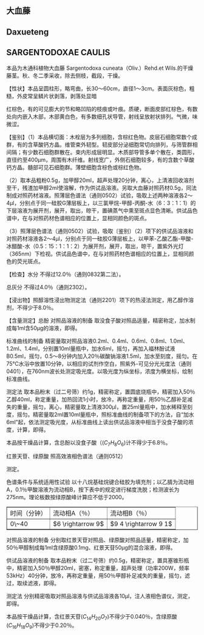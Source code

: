 ## 大血藤

## Daxueteng

## SARGENTODOXAE CAULIS

本品为木通科植物大血藤 Sargentodoxa cuneata（Oliv.）Rehd.et Wils.的干燥藤茎。秋、冬二季采收，除去侧枝，截段，干燥。

【性状】本品呈圆柱形，略弯曲，长30～60cm，直径1～3cm。表面灰棕色，粗糙，外皮常呈鳞片状剥落，剥落处显暗

红棕色，有的可见膨大的节和略凹陷的枝痕或叶痕。质硬，断面皮部红棕色，有数处向内嵌入木部，木部黄白色，有多数细孔状导管，射线呈放射状排列。气微，味微涩。

【鉴别】（1）本品横切面：木栓层为多列细胞，含棕红色物。皮层石细胞常数个成群，有的含草酸钙方晶。维管束外韧型。韧皮部分泌细胞常切向排列，与筛管群相间隔；有少数石细胞群散在。束内形成层明显。木质部导管多单个散在，类圆形，直径约至400μm，周围有木纤维。射线宽广，外侧石细胞较多，有的含数个草酸钙方晶。髓部可见石细胞群。薄壁细胞含棕色或棕红色物。

（2）取本品粗粉0.5g，加甲醇20ml，超声处理20分钟，离心，上清液回收溶剂至干，残渣加甲醇2ml使溶解，作为供试品溶液。另取大血藤对照药材0.5g，同法制成对照药材溶液。照薄层色谱法（通则0502）试验，吸取上述两种溶液各2～4μl，分别点于同一硅胶G薄层板上，以三氯甲烷-甲醇-丙酮-水（6：3：1：1）的下层溶液为展开剂，展开，取出，晾干，置碘蒸气中熏至斑点显色清晰。供试品色谱中，在与对照药材色谱相应的位置上，显相同颜色的斑点。

（3）照薄层色谱法（通则0502）试验，吸取〔鉴别〕（2）项下的供试品溶液和对照药材溶液各2～4μl，分别点于同一硅胶G薄层板上，以甲苯-乙酸乙酯-甲酸-冰醋酸-水（0.5：15：1：1：2）为展开剂，展开，取出，晾干，置紫外光灯（365nm）下检视。供试品色谱中，在与对照药材色谱相应的位置上，显相同颜色的荧光斑点。

【检查】水分 不得过12.0％（通则0832第二法）。

总灰分 不得过4.0％（通则2302）。

【浸出物】照醇溶性浸出物测定法（通则2201）项下的热浸法测定，用乙醇作溶剂，不得少于8.0％。

【含量测定】总酚 对照品溶液的制备 取没食子酸对照品适量，精密称定，加水制成每1ml含50μg的溶液，即得。

标准曲线的制备 精密量取对照品溶液0.2ml、0.4ml、0.6ml、0.8ml、1.0ml、1.2ml、1.4ml，分别置10ml量瓶中，加水6ml，摇匀，再加入福林酚试液B0.5ml，摇匀，0.5～8分钟内加入20％碳酸钠溶液1.5ml，加水至刻度，摇匀。在75℃水浴中放置10分钟，以相应的试剂作空白，照紫外-可见分光光度法（通则0401），在760nm波长处测定吸光度。以吸光度为纵坐标，浓度为横坐标，绘制标准曲线。

测定法 取本品粉末（过二号筛）约1g，精密称定，置圆底烧瓶中，精密加入50％乙醇40ml，称定重量，加热回流1小时，放冷，再称定重量，用50％乙醇补足减失的重量，摇匀，离心，精密量取上清液300μl，置25ml量瓶中，加水稀释至刻度，摇匀。精密量取2ml置10ml量瓶中，照标准曲线的制备项下的方法，自“加水6ml”起，依法测定吸光度，从标准曲线上读出供试品溶液中相当于没食子酸的浓度，计算，即得。

本品按干燥品计算，含总酚以没食子酸（$( C _ { 7 } H _ { 8 } O _ { 6 } )$计不得少于6.8％。

红景天苷、绿原酸 照高效液相色谱法（通则0512）

测定。

色谱条件与系统适用性试验 以十八烷基硅烷键合硅胶为填充剂；以乙腈为流动相A，0.1％甲酸溶液为流动相B，按下表中的规定进行梯度洗脱；检测波长为275nm。理论板数按绿原酸峰计算应不低于2000。

<table border="1" ><tr>
<td colspan="1" rowspan="1">时间（分钟）</td>
<td colspan="1" rowspan="1">流动相A（％）</td>
<td colspan="1" rowspan="1">流动相B（％）</td>
</tr><tr>
<td colspan="1" rowspan="1">0\~40</td>
<td colspan="1" rowspan="1">$6 \rightarrow 9$</td>
<td colspan="1" rowspan="1">$9 4 \rightarrow 9 1$</td>
</tr></table>

对照品溶液的制备 分别取红景天苷对照品、绿原酸对照品适量，精密称定，加50％甲醇制成每1ml含绿原酸0.1mg、红景天苷50μg的混合溶液，即得。

供试品溶液的制备 取本品粉末（过二号筛）约0.5g，精密称定，置具塞锥形瓶中，精密加入50％甲醇20ml，密塞，称定重量，超声处理（功率200W，频率53kHz）40分钟，放冷，再称定重量，用50％甲醇补足减失的重量，摇匀，滤过，取续滤液，即得。

测定法 分别精密吸取对照品溶液与供试品溶液各10μl，注人液相色谱仪，测定，即得。

本品按干燥品计算，含红景天苷$( C _ { 1 4 } H _ { 2 0 } O _ { 7 } )$不得少于0.040％，含绿原酸$( C _ { 1 6 } H _ { 1 8 } O _ { 9 } )$不得少于0.20％。